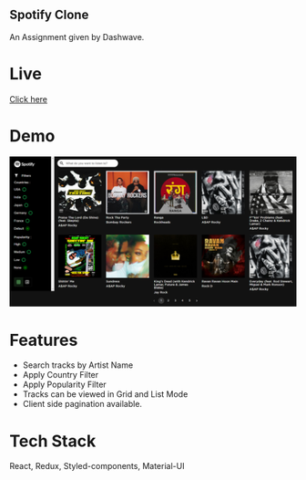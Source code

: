 ## Spotify Clone

An Assignment given by Dashwave.

# Live

[Click here](https://jjj4032002.github.io/SpotifyClone/)

# Demo

![Demo Image](./Demo/Demo.png)

# Features

- Search tracks by Artist Name
- Apply Country Filter
- Apply Popularity Filter
- Tracks can be viewed in Grid and List Mode
- Client side pagination available.

# Tech Stack

React, Redux, Styled-components, Material-UI
